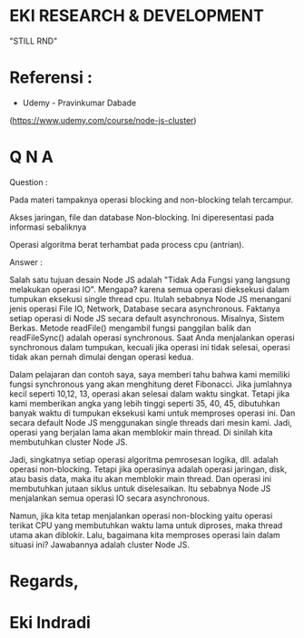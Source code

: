 # EKI RESEARCH & DEVELOPMENT

"STILL RND"

# Referensi : 

- Udemy - Pravinkumar Dabade 

(https://www.udemy.com/course/node-js-cluster)



# Q N A


Question :



Pada materi tampaknya operasi blocking and non-blocking telah tercampur.

Akses jaringan, file dan database Non-blocking. Ini diperesentasi pada informasi sebaliknya

Operasi algoritma berat terhambat pada process cpu (antrian).



Answer :



Salah satu tujuan desain Node JS adalah "Tidak Ada Fungsi yang langsung melakukan operasi IO". 
Mengapa? karena semua operasi dieksekusi dalam tumpukan eksekusi single thread cpu. 
Itulah sebabnya Node JS menangani jenis operasi File IO, Network, Database secara asynchronous. 
Faktanya setiap operasi di Node JS secara default asynchronous. Misalnya, Sistem Berkas. 
Metode readFile() mengambil fungsi panggilan balik dan readFileSync() adalah operasi synchronous. 
Saat Anda menjalankan operasi synchronous dalam tumpukan, kecuali jika operasi ini tidak selesai, 
operasi tidak akan pernah dimulai dengan operasi kedua.


Dalam pelajaran dan contoh saya, saya memberi tahu bahwa kami memiliki fungsi synchronous yang akan menghitung deret Fibonacci. 
Jika jumlahnya kecil seperti 10,12, 13, operasi akan selesai dalam waktu singkat. 
Tetapi jika kami memberikan angka yang lebih tinggi seperti 35, 40, 45, dibutuhkan banyak waktu di tumpukan eksekusi kami untuk memproses operasi ini. 
Dan secara default Node JS menggunakan single threads dari mesin kami. Jadi, operasi yang berjalan lama akan memblokir main thread. 
Di sinilah kita membutuhkan cluster Node JS.


Jadi, singkatnya setiap operasi algoritma pemrosesan logika, dll. adalah operasi non-blocking. 
Tetapi jika operasinya adalah operasi jaringan, disk, atau basis data, maka itu akan memblokir main thread. 
Dan operasi ini membutuhkan jutaan siklus untuk diselesaikan. Itu sebabnya Node JS menjalankan semua operasi IO secara asynchronous.


Namun, jika kita tetap menjalankan operasi non-blocking yaitu operasi terikat CPU yang membutuhkan waktu lama untuk diproses, 
maka thread utama akan diblokir. Lalu, bagaimana kita memproses operasi lain dalam situasi ini? Jawabannya adalah cluster Node JS.





# Regards,


# Eki Indradi
